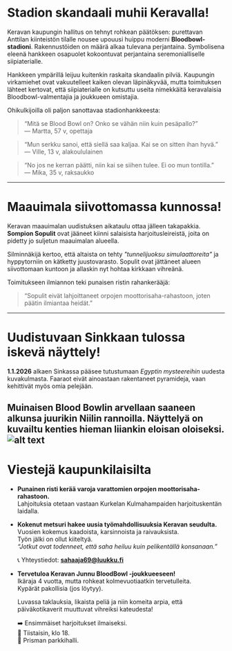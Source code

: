 # Stadion skandaali muhii Keravalla!  

Keravan kaupungin hallitus on tehnyt rohkean päätöksen: purettavan Anttilan kiinteistön tilalle nousee upouusi huippu moderni **Bloodbowl-stadioni**. Rakennustöiden on määrä alkaa tulevana perjantaina. Symbolisena eleenä hankkeen osapuolet kokoontuvat perjantaina seremonialliselle siipiaterialle.  

Hankkeen ympärillä leijuu kuitenkin raskaita skandaalin pilviä. Kaupungin virkamiehet ovat vakuutelleet kaiken olevan läpinäkyvää, mutta toimituksen lähteet kertovat, että siipiaterialle on kutsuttu useita nimekkäitä keravalaisia Bloodbowl-valmentajia ja joukkueen omistajia.  

Ohikulkijoilla oli paljon sanottavaa stadionhankkeesta:  

> “Mitä se Blood Bowl on? Onko se vähän niin kuin pesäpallo?”  
> — Martta, 57 v, opettaja  

> “Mun serkku sanoi, että siellä saa kaljaa. Kai se on sitten ihan hyvä.”  
> — Ville, 13 v, alakoululainen  

> “No jos ne kerran päätti, niin kai se siihen tulee. Ei oo mun tontilla.”  
> — Mika, 35 v, raksaukko  

---

# Maauimala siivottomassa kunnossa!  

Keravan maauimalan uudistuksen aikataulu ottaa jälleen takapakkia. **Sompion Sopulit** ovat jääneet kiinni salaisista harjoitusleireistä, joita on pidetty jo suljetun maauimalan alueella.  

Silminnäkijä kertoo, että altaista on tehty *"tunnelijuoksu simulaattoreita"* ja hyppytorniin on kätketty juustovarasto. Sopulit ovat jättäneet alueen siivottomaan kuntoon ja allaskin nyt hohtaa kirkkaan vihreänä.  

Toimitukseen ilmiannon teki punaisen ristin rahankerääjä:  
> “Sopulit eivät lahjoittaneet orpojen moottorisaha-rahastoon, joten päätin ilmiantaa heidät.”  

---

# Uudistuvaan Sinkkaan tulossa iskevä näyttely!  

**1.1.2026** alkaen Sinkassa pääsee tutustumaan *Egyptin mysteereihin* uudesta kuvakulmasta. Faaraot eivät ainoastaan rakentaneet pyramideja, vaan kehittivät myös omia pelejään.  

Muinaisen Blood Bowlin arvellaan saaneen alkunsa juurikin Niilin rannoilla. Näyttelyä on kuvailtu kenties hieman liiankin eloisan oloiseksi.  
![alt text](/siteTexts/blogEntries/15/sinkkamainos.jpg)
---

# Viestejä kaupunkilaisilta  

- **Punainen risti kerää varoja varattomien orpojen moottorisaha-rahastoon.**  
  Lahjoituksia otetaan vastaan Kurkelan Kulmahampaiden harjoituskentän laidalla.  

- **Kokenut metsuri hakee uusia työmahdollisuuksia Keravan seudulta.**  
  Vuosien kokemus kaadoista, karsinnoista ja raivauksista.  
  Työn jälki on ollut kiiteltyä.  
  *“Jotkut ovat todenneet, että saha heiluu kuin pelikentällä konsanaan.”*  

  📞 Yhteystiedot: **sahaaja69@luukku.fi**  

- **Tervetuloa Keravan Junnu BloodBowl -joukkueeseen!**  
  Ikäraja 4 vuotta, mutta rohkeat kolmevuotiaatkin tervetulleita.  
  Kypärät pakollisia (jos löytyy).  

  Luvassa taklauksia, likaista peliä ja niin komeita arpia, että päiväkotikaverit muuttuvat vihreiksi kateudesta!  

  ➡️ Ensimmäiset harjoitukset ilmaiseksi.  
  📅 Tiistaisin, klo 18.  
  📍 Prisman parkkihalli.  
